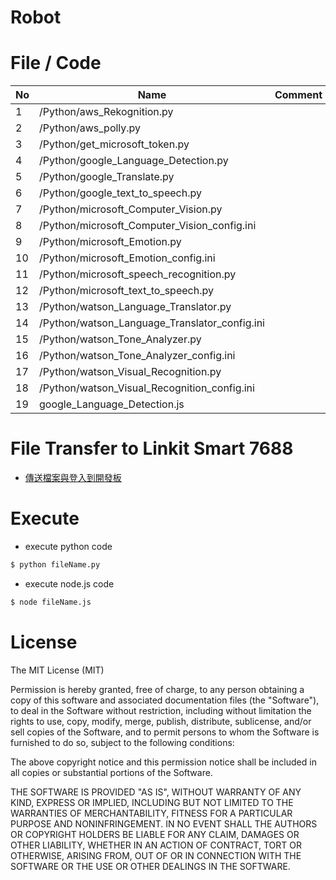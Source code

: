 # Robot

File / Code
==============

|No | Name  | Comment  | 
|---|---|---|
|  1 |  /Python/aws_Rekognition.py |  |
|  2 |  /Python/aws_polly.py |  |
|  3 |  /Python/get_microsoft_token.py |  |
|  4 |  /Python/google_Language_Detection.py |  |
|  5 |  /Python/google_Translate.py |  |
|  6 |  /Python/google_text_to_speech.py |  |
|  7 |  /Python/microsoft_Computer_Vision.py |  |
|  8 |  /Python/microsoft_Computer_Vision_config.ini |  |
|  9 |  /Python/microsoft_Emotion.py |  |
|  10 |  /Python/microsoft_Emotion_config.ini |  |
|  11 |  /Python/microsoft_speech_recognition.py |  |
|  12 |  /Python/microsoft_text_to_speech.py |  |
|  13 |  /Python/watson_Language_Translator.py |  |
|  14 |  /Python/watson_Language_Translator_config.ini |  |
|  15 |  /Python/watson_Tone_Analyzer.py |  |
|  16 |  /Python/watson_Tone_Analyzer_config.ini |  |
|  17 |  /Python/watson_Visual_Recognition.py |  |
|  18 |  /Python/watson_Visual_Recognition_config.ini |  |
|  19 |  google_Language_Detection.js |  |

File Transfer to Linkit Smart 7688
==============
* [傳送檔案與登入到開發板](http://oranwind.org/-linkit/)

Execute
==============

- execute python code
```bash
$ python fileName.py
```

- execute node.js code
```bash
$ node fileName.js
```


License
==============

The MIT License (MIT)

Permission is hereby granted, free of charge, to any person obtaining a copy of this software and associated documentation files (the "Software"), to deal in the Software without restriction, including without limitation the rights to use, copy, modify, merge, publish, distribute, sublicense, and/or sell copies of the Software, and to permit persons to whom the Software is furnished to do so, subject to the following conditions:

The above copyright notice and this permission notice shall be included in all copies or substantial portions of the Software.

THE SOFTWARE IS PROVIDED "AS IS", WITHOUT WARRANTY OF ANY KIND, EXPRESS OR IMPLIED, INCLUDING BUT NOT LIMITED TO THE WARRANTIES OF MERCHANTABILITY, FITNESS FOR A PARTICULAR PURPOSE AND NONINFRINGEMENT. IN NO EVENT SHALL THE AUTHORS OR COPYRIGHT HOLDERS BE LIABLE FOR ANY CLAIM, DAMAGES OR OTHER LIABILITY, WHETHER IN AN ACTION OF CONTRACT, TORT OR OTHERWISE, ARISING FROM, OUT OF OR IN CONNECTION WITH THE SOFTWARE OR THE USE OR OTHER DEALINGS IN THE SOFTWARE.
